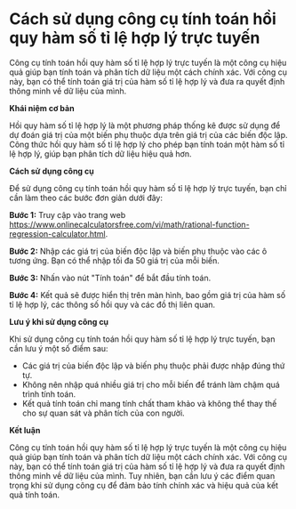 Cách sử dụng công cụ tính toán hồi quy hàm số tỉ lệ hợp lý trực tuyến
=====================================================================

Công cụ tính toán hồi quy hàm số tỉ lệ hợp lý trực tuyến là một công cụ hiệu quả giúp bạn tính toán và phân tích dữ liệu một cách chính xác. Với công cụ này, bạn có thể tính toán giá trị của hàm số tỉ lệ hợp lý và đưa ra quyết định thông minh về dữ liệu của mình.

**Khái niệm cơ bản**

Hồi quy hàm số tỉ lệ hợp lý là một phương pháp thống kê được sử dụng để dự đoán giá trị của một biến phụ thuộc dựa trên giá trị của các biến độc lập. Công thức hồi quy hàm số tỉ lệ hợp lý cho phép bạn tính toán một hàm số tỉ lệ hợp lý, giúp bạn phân tích dữ liệu hiệu quả hơn.

**Cách sử dụng công cụ**

Để sử dụng công cụ tính toán hồi quy hàm số tỉ lệ hợp lý trực tuyến, bạn chỉ cần làm theo các bước đơn giản dưới đây:

**Bước 1:** Truy cập vào trang web <https://www.onlinecalculatorsfree.com/vi/math/rational-function-regression-calculator.html>.

**Bước 2:** Nhập các giá trị của biến độc lập và biến phụ thuộc vào các ô tương ứng. Bạn có thể nhập tối đa 50 giá trị của mỗi biến.

**Bước 3:** Nhấn vào nút "Tính toán" để bắt đầu tính toán.

**Bước 4:** Kết quả sẽ được hiển thị trên màn hình, bao gồm giá trị của hàm số tỉ lệ hợp lý, các thông số hồi quy và các đồ thị liên quan.

**Lưu ý khi sử dụng công cụ**

Khi sử dụng công cụ tính toán hồi quy hàm số tỉ lệ hợp lý trực tuyến, bạn cần lưu ý một số điểm sau:

- Các giá trị của biến độc lập và biến phụ thuộc phải được nhập đúng thứ tự.
- Không nên nhập quá nhiều giá trị cho mỗi biến để tránh làm chậm quá trình tính toán.
- Kết quả tính toán chỉ mang tính chất tham khảo và không thể thay thế cho sự quan sát và phân tích của con người.

**Kết luận**

Công cụ tính toán hồi quy hàm số tỉ lệ hợp lý trực tuyến là một công cụ hiệu quả giúp bạn tính toán và phân tích dữ liệu một cách chính xác. Với công cụ này, bạn có thể tính toán giá trị của hàm số tỉ lệ hợp lý và đưa ra quyết định thông minh về dữ liệu của mình. Tuy nhiên, bạn cần lưu ý các điểm quan trọng khi sử dụng công cụ để đảm bảo tính chính xác và hiệu quả của kết quả tính toán.
